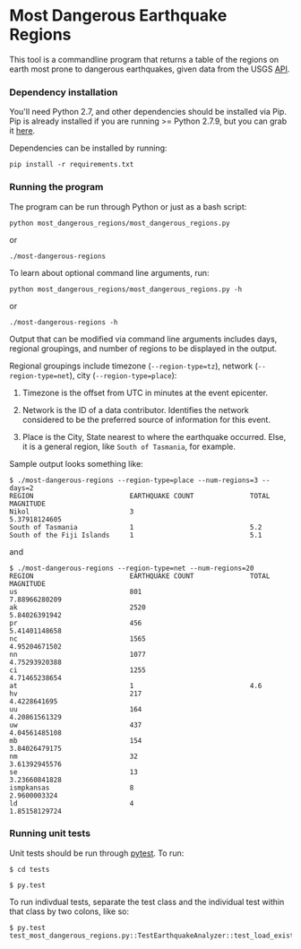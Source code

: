 # Most Dangerous Earthquake Regions

This tool is a commandline program that returns a table of the regions on earth most prone to dangerous earthquakes, given data from the USGS [API](http://earthquake.usgs.gov/fdsnws/event/1/).

### Dependency installation

You'll need Python 2.7, and other dependencies should be installed via Pip.  Pip is already installed if you are 
running >= Python 2.7.9, but you can grab it [here](https://pip.pypa.io/en/stable/installing/).

Dependencies can be installed by running: 
```
pip install -r requirements.txt
```

### Running the program

The program can be run through Python or just as a bash script:
```
python most_dangerous_regions/most_dangerous_regions.py 
```
or
```
./most-dangerous-regions
```

To learn about optional command line arguments, run:
```
python most_dangerous_regions/most_dangerous_regions.py -h
```
or
```
./most-dangerous-regions -h
```

Output that can be modified via command line arguments includes days, regional groupings, and number of regions to be displayed in the output.

Regional groupings include timezone (`--region-type=tz`), network (`--region-type=net`), city (`--region-type=place`):  

1. Timezone is the offset from UTC in minutes at the event epicenter.

2. Network is the ID of a data contributor. Identifies the network considered to be the preferred source of information for this event.

3. Place is the City, State nearest to where the earthquake occurred.  Else, it is a general region, like `South of Tasmania`, for example.

Sample output looks something like:

```
$ ./most-dangerous-regions --region-type=place --num-regions=3 --days=2
REGION                        EARTHQUAKE COUNT              TOTAL MAGNITUDE               
Nikol                         3                             5.37918124605                 
South of Tasmania             1                             5.2                           
South of the Fiji Islands     1                             5.1   
```

and

```
$ ./most-dangerous-regions --region-type=net --num-regions=20
REGION                        EARTHQUAKE COUNT              TOTAL MAGNITUDE               
us                            801                           7.88966280209                 
ak                            2520                          5.84026391942                 
pr                            456                           5.41401148658                 
nc                            1565                          4.95204671502                 
nn                            1077                          4.75293920388                 
ci                            1255                          4.71465238654                 
at                            1                             4.6                           
hv                            217                           4.4228641695                  
uu                            164                           4.20861561329                 
uw                            437                           4.04561485108                 
mb                            154                           3.84026479175                 
nm                            32                            3.61392945576                 
se                            13                            3.23660841828                 
ismpkansas                    8                             2.9600003324                  
ld                            4                             1.85158129724
```

### Running unit tests

Unit tests should be run through [pytest](http://pytest.org/latest/).  To run:

```
$ cd tests

$ py.test
```

To run indivdual tests, separate the test class and the individual test within that class by two colons, like so:

```
$ py.test test_most_dangerous_regions.py::TestEarthquakeAnalyzer::test_load_existing_earthquakes_from_db
```  

